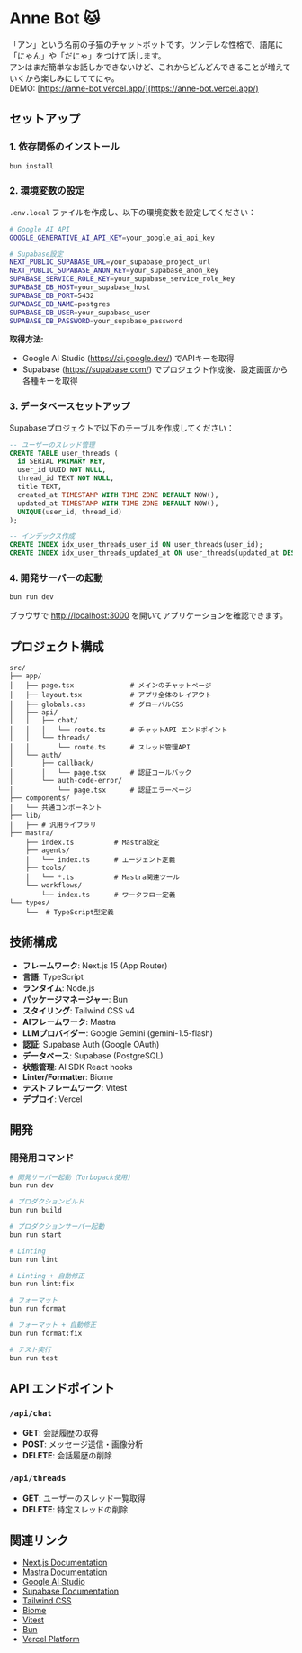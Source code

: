 # Anne Bot 🐱

「アン」という名前の子猫のチャットボットです。ツンデレな性格で、語尾に「にゃん」や「だにゃ」をつけて話します。  
アンはまだ簡単なお話しかできないけど、これからどんどんできることが増えていくから楽しみにしててにゃ。  
DEMO: [https://anne-bot.vercel.app/](https://anne-bot.vercel.app/)

## セットアップ

### 1. 依存関係のインストール

```bash
bun install
```

### 2. 環境変数の設定

`.env.local` ファイルを作成し、以下の環境変数を設定してください：

```bash
# Google AI API
GOOGLE_GENERATIVE_AI_API_KEY=your_google_ai_api_key

# Supabase設定
NEXT_PUBLIC_SUPABASE_URL=your_supabase_project_url
NEXT_PUBLIC_SUPABASE_ANON_KEY=your_supabase_anon_key
SUPABASE_SERVICE_ROLE_KEY=your_supabase_service_role_key
SUPABASE_DB_HOST=your_supabase_host
SUPABASE_DB_PORT=5432
SUPABASE_DB_NAME=postgres
SUPABASE_DB_USER=your_supabase_user
SUPABASE_DB_PASSWORD=your_supabase_password
```

**取得方法:**

- Google AI Studio (https://ai.google.dev/) でAPIキーを取得
- Supabase (https://supabase.com/) でプロジェクト作成後、設定画面から各種キーを取得

### 3. データベースセットアップ

Supabaseプロジェクトで以下のテーブルを作成してください：

```sql
-- ユーザーのスレッド管理
CREATE TABLE user_threads (
  id SERIAL PRIMARY KEY,
  user_id UUID NOT NULL,
  thread_id TEXT NOT NULL,
  title TEXT,
  created_at TIMESTAMP WITH TIME ZONE DEFAULT NOW(),
  updated_at TIMESTAMP WITH TIME ZONE DEFAULT NOW(),
  UNIQUE(user_id, thread_id)
);

-- インデックス作成
CREATE INDEX idx_user_threads_user_id ON user_threads(user_id);
CREATE INDEX idx_user_threads_updated_at ON user_threads(updated_at DESC);
```

### 4. 開発サーバーの起動

```bash
bun run dev
```

ブラウザで [http://localhost:3000](http://localhost:3000) を開いてアプリケーションを確認できます。

## プロジェクト構成

```text
src/
├── app/
│   ├── page.tsx              # メインのチャットページ
│   ├── layout.tsx            # アプリ全体のレイアウト
│   ├── globals.css           # グローバルCSS
│   ├── api/
│   │   ├── chat/
│   │   │   └── route.ts      # チャットAPI エンドポイント
│   │   └── threads/
│   │       └── route.ts      # スレッド管理API
│   └── auth/
│       ├── callback/
│       │   └── page.tsx      # 認証コールバック
│       └── auth-code-error/
│           └── page.tsx      # 認証エラーページ
├── components/
│   └── 共通コンポーネント
├── lib/
│   ├── # 汎用ライブラリ
├── mastra/
    ├── index.ts          # Mastra設定
    ├── agents/
    │   └── index.ts      # エージェント定義
    ├── tools/
    │   └── *.ts          # Mastra関連ツール
    └── workflows/
        └── index.ts      # ワークフロー定義
└── types/
    └──  # TypeScript型定義
```

## 技術構成

- **フレームワーク**: Next.js 15 (App Router)
- **言語**: TypeScript
- **ランタイム**: Node.js
- **パッケージマネージャー**: Bun
- **スタイリング**: Tailwind CSS v4
- **AIフレームワーク**: Mastra
- **LLMプロバイダー**: Google Gemini (gemini-1.5-flash)
- **認証**: Supabase Auth (Google OAuth)
- **データベース**: Supabase (PostgreSQL)
- **状態管理**: AI SDK React hooks
- **Linter/Formatter**: Biome
- **テストフレームワーク**: Vitest
- **デプロイ**: Vercel

## 開発

### 開発用コマンド

```bash
# 開発サーバー起動（Turbopack使用）
bun run dev

# プロダクションビルド
bun run build

# プロダクションサーバー起動
bun run start

# Linting
bun run lint

# Linting + 自動修正
bun run lint:fix

# フォーマット
bun run format

# フォーマット + 自動修正
bun run format:fix

# テスト実行
bun run test
```

## API エンドポイント

### `/api/chat`

- **GET**: 会話履歴の取得
- **POST**: メッセージ送信・画像分析
- **DELETE**: 会話履歴の削除

### `/api/threads`

- **GET**: ユーザーのスレッド一覧取得
- **DELETE**: 特定スレッドの削除

## 関連リンク

- [Next.js Documentation](https://nextjs.org/docs)
- [Mastra Documentation](https://mastra.ai/docs)
- [Google AI Studio](https://ai.google.dev/)
- [Supabase Documentation](https://supabase.com/docs)
- [Tailwind CSS](https://tailwindcss.com/)
- [Biome](https://biomejs.dev/)
- [Vitest](https://vitest.dev/)
- [Bun](https://bun.sh/)
- [Vercel Platform](https://vercel.com)
